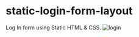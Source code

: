 # static-login-form-layout
Log In form using Static HTML & CSS.
![login](https://github.com/mehar0ali/static-login-form-layout/assets/108994001/1e637e2c-dd0f-4a61-a744-9013c121fd71)

